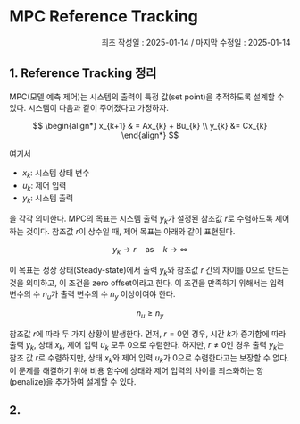 # MPC Reference Tracking

<p align="right">
최초 작성일 : 2025-01-14 / 마지막 수정일 : 2025-01-14
</p>

## 1. Reference Tracking 정리  

MPC(모델 예측 제어)는 시스템의 출력이 특정 값(set point)을 추적하도록 설계할 수 있다. 시스템이 다음과 같이 주어졌다고 가정하자.

$$
\begin{align*}
x_{k+1} & = Ax_{k} + Bu_{k} \\
y_{k} &= Cx_{k}
\end{align*}
$$

여기서
- $x_k$: 시스템 상태 변수
- $u_k$: 제어 입력
- $y_k$: 시스템 출력

을 각각 의미한다. MPC의 목표는 시스템 출력 $y_{k}$가 설정된 참조값 $r$로 수렴하도록 제어하는 것이다. 참조값 $r$이 상수일 때, 제어 목표는 아래와 같이 표현된다.

$$
y_{k} \to r \quad \text{as} \quad k \to \infty
$$

이 목표는 정상 상태(Steady-state)에서 출력 $y_{k}$와 참조값 $r$ 간의 차이를 $0$으로 만드는 것을 의미하고, 이 조건을 zero offset이라고 한다. 이 조건을 만족하기 위해서는 입력 변수의 수 $n_u$가 출력 변수의 수 $n_y$ 이상이여야 한다.

$$
n_u \geq n_y
$$

참조값 $r$에 따라 두 가지 상황이 발생한다. 먼저, $r = 0$인 경우, 시간 $k$가 증가함에 따라 출력 $y_k$, 상태 $x_k$, 제어 입력 $u_k$ 모두 0으로 수렴한다. 하지만, $r \neq 0$인 경우 출력 $y_k$는 참조 값 $r$로 수렴하지만, 상태 $x_k$와 제어 입력 $u_k$가 0으로 수렴한다고는 보장할 수 없다. 이 문제를 해결하기 위해 비용 함수에 상태와 제어 입력의 차이를 최소화하는 항(penalize)을 추가하여 설계할 수 있다.

## 2. 
